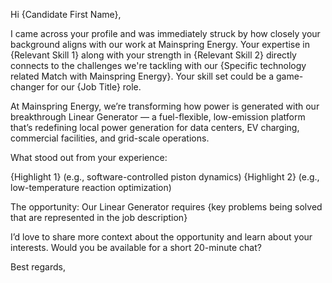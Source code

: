 ﻿Hi {Candidate First Name},

I came across your profile and was immediately struck by how closely your background aligns with our work at Mainspring Energy. Your expertise in {Relevant Skill 1} along with your strength in {Relevant Skill 2} directly connects to the challenges we're tackling with our {Specific technology related Match with Mainspring Energy}. Your skill set could be a game-changer for our {Job Title} role.

At Mainspring Energy, we’re transforming how power is generated with our breakthrough Linear Generator — a fuel-flexible, low-emission platform that’s redefining local power generation for data centers, EV charging, commercial facilities, and grid-scale operations.

What stood out from your experience:

{Highlight 1} (e.g., software-controlled piston dynamics)
{Highlight 2} (e.g., low-temperature reaction optimization)

The opportunity:
Our Linear Generator requires {key problems being solved that are represented in the job description}

I’d love to share more context about the opportunity and learn about your interests. Would you be available for a short 20-minute chat?

Best regards,